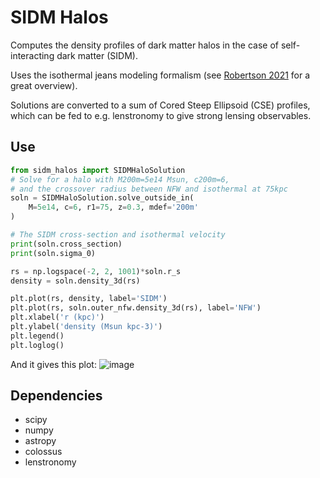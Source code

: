 # SIDM Halos

Computes the density profiles of dark matter halos in the case of self-interacting
dark matter (SIDM).

Uses the isothermal jeans modeling formalism (see [Robertson 2021](https://ui.adsabs.harvard.edu/abs/2021MNRAS.501.4610R/abstract) for a great overview).

Solutions are converted to a sum of Cored Steep Ellipsoid (CSE) profiles, which
can be fed to e.g. lenstronomy to give strong lensing observables.

## Use

```python
from sidm_halos import SIDMHaloSolution
# Solve for a halo with M200m=5e14 Msun, c200m=6,
# and the crossover radius between NFW and isothermal at 75kpc
soln = SIDMHaloSolution.solve_outside_in(
    M=5e14, c=6, r1=75, z=0.3, mdef='200m'
)

# The SIDM cross-section and isothermal velocity
print(soln.cross_section)
print(soln.sigma_0)

rs = np.logspace(-2, 2, 1001)*soln.r_s
density = soln.density_3d(rs)

plt.plot(rs, density, label='SIDM')
plt.plot(rs, soln.outer_nfw.density_3d(rs), label='NFW')
plt.xlabel('r (kpc)')
plt.ylabel('density (Msun kpc-3)')
plt.legend()
plt.loglog()
```

And it gives this plot:
![image](https://github.com/jhod0/sidm_halos/assets/8944001/d1d2b928-379b-4970-ba1f-53467683b8c0)

## Dependencies

- scipy
- numpy
- astropy
- colossus
- lenstronomy
